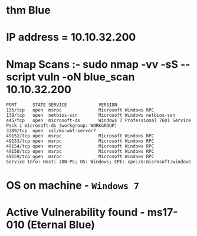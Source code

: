 # thm Blue

# IP address = 10.10.32.200

# Nmap Scans :- sudo nmap -vv -sS --script vuln -oN blue_scan 10.10.32.200

```
PORT      STATE SERVICE            VERSION
135/tcp   open  msrpc              Microsoft Windows RPC
139/tcp   open  netbios-ssn        Microsoft Windows netbios-ssn
445/tcp   open  microsoft-ds       Windows 7 Professional 7601 Service Pack 1 microsoft-ds (workgroup: WORKGROUP)
3389/tcp  open  ssl/ms-wbt-server?
49152/tcp open  msrpc              Microsoft Windows RPC
49153/tcp open  msrpc              Microsoft Windows RPC
49154/tcp open  msrpc              Microsoft Windows RPC
49158/tcp open  msrpc              Microsoft Windows RPC
49159/tcp open  msrpc              Microsoft Windows RPC
Service Info: Host: JON-PC; OS: Windows; CPE: cpe:/o:microsoft:windows
```

# OS on machine - ``` Windows 7 ```

# Active Vulnerability found - ms17-010 (Eternal Blue)
